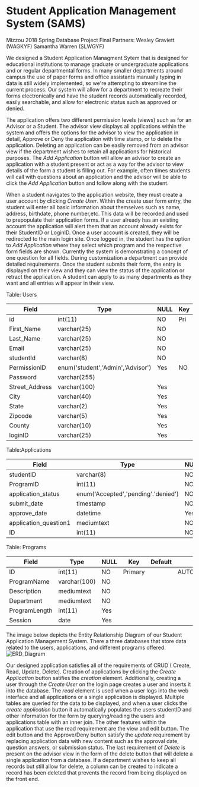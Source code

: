 Student Application Management System (SAMS)
======
Mizzou 2018 Spring Database Project Final Partners: Wesley Graviett (WAGKYF) Samantha Warren (SLWGYF)

We designed a Student Application Managment Sytem that is designed for educational institutions to manage graduate or undergraduate applications and or regular departmental forms. In many smaller departments around campus the use of paper forms and office assistants manually typing in data is still widely implemented, so we're attempting to streamline the current process. Our system will allow for a department to recreate their forms electronically and have the student records automatically recorded, easily searchable, and allow for electronic status such as approved or denied.
 
 The application offers two different permission levels (views) such as for an Advisor or a Student. The advisor view displays all applications within the system and offers the options for the advisor to view the application in detail, Approve or Deny the application with time stamp, or to delete the application. Deleting an application can be easily removed from an advisor view if the department wishes to retain all applications for historical purposes. The *Add Application* button will allow an advisor to create an application with a student present or act as a way for the advisor to view details of the form a student is filling out. For example, often times students will call with questions about an application and the advisor will be able to click the *Add Application* button and follow along with the student.   
 
When a student navigates to the application website, they must create a user account by clicking *Create User*. Within the create user form entry, the student will enter all basic information about themselves such as name, address, birthdate, phone number,etc. This data will be recorded and used to prepopulate their application forms. If a user already has an existing account the application will alert them that an account already exists for their StudentID or LoginID. Once a user account is created, they will be redirected to the main login site. Once logged in, the student has the option to *Add Application* where they select which program and the respective form fields are shown. Currently the system is demonstrating a concept of one question for all fields. During customization a department can provide detailed requirements. Once the student submits their form, the entry is displayed on their view and they can view the status of the application or retract the application. A student can apply to as many departments as they want and all entries will appear in their view.  

Table: Users


|Field| Type| NULL| Key| Default| Extra |
|-----|-----|-----|----|--------|-------|
|id   |int(11)|NO|Pri|None| AUTO_INCREMENT|
|First_Name|varchar(25)|NO||||
|Last_Name|varchar(25)|NO||||
|Email|varchar(25)|NO||||
|studentId|varchar(8)|NO||||
|PermissionID|enum('student','Admin','Advisor')|Yes|NO|student||
|Password|varchar(255)|||||
|Street_Address|varchar(100)|Yes||||
|City|varchar(40)|Yes||||
|State|varchar(2)|Yes||||
|Zipcode|varchar(5)|Yes||||
|County|varchar(10)|Yes||||
|loginID|varchar(25)|Yes||||

Table:Applications

|Field| Type| NULL| Key| Default| Extra |
|-----|-----|-----|----|--------|-------|
|studentID|varchar(8)|NO||||
|ProgramID|int(11)|NO||||
|application_status|enum('Accepted','pending'.'denied')|NO||"Pending"||
|submit_date|timestamp|NO||Current_Timestamp||
|approve_date|datetime|Yes||||
|application_question1|mediumtext|NO||||
|ID|int(11)|NO|Primary||AUTO_INCREMENT|

Table: Programs

|Field| Type| NULL| Key| Default| Extra |
|-----|-----|-----|----|--------|-------|
|ID|int(11)|NO|Primary||AUTO_INCREMENT|
|ProgramName|varchar(100)|NO||||
|Description|mediumtext|NO||||
|Department|mediumtext|NO||||
|ProgramLength|int(11)|Yes||||
|Session|date|Yes||||

The image below depicts the Entity Relationship Diagram of our Student Application Management System. There a three databases that store data related to the users, applications, and different programs offered. 
![ERD_Diagram](http://wesleygdatabase.epizy.com/MVCSammy/DatabaseERDV1.jpg)

Our designed application satisfies all of the requirements of CRUD ( Create, Read, Update, Delete). Creation of
applications by clicking the *Create Application* button satifies the *creation* element. Additionally, creating a user through the *Create User* on the login page creates a user and inserts it into the database. The *read* element is used when a user logs into the web  interface and all applications or a single application is displayed. Multiple tables are queried for the data to be displayed, and when a user clicks the *create application* button it automatically populates the users studentID and other information for the form by querying/reading the users and applications table with an inner join. The other features within the application that use the read requirement are the view and edit button. The edit button and the Approve/Deny button satisfy the *update* requirement by replacing application data with new content such as the approval date, question answers, or submission status. The last requirement of *Delete* is present on the advisor view in the form of the delete button that will delete a single application from a database. If a department wishes to keep all records but still allow for delete, a column can be created to indicate a record has been deleted that prevents the record from being displayed on the front end. 
